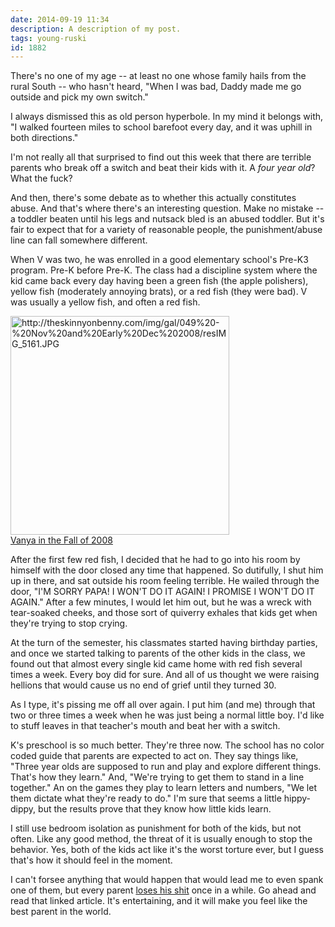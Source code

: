 ```yaml
---
date: 2014-09-19 11:34
description: A description of my post.
tags: young-ruski
id: 1882
---
```

There's no one of my age -- at least no one whose family hails from the rural South -- who hasn't heard, "When I was bad, Daddy made me go outside and pick my own switch."

I always dismissed this as old person hyperbole.  In my mind it belongs with, "I walked fourteen miles to school barefoot every day, and it was uphill in both directions."

I'm not really all that surprised to find out this week that there are terrible parents who break off a switch and beat their kids with it.  A <em>four year old</em>?  What the fuck?
<!--more-->
And then, there's some debate as to whether this actually constitutes abuse.  And that's where there's an interesting question.  Make no mistake -- a toddler beaten until his legs and nutsack bled is an abused toddler.  But it's fair to expect that for a variety of reasonable people, the punishment/abuse line can fall somewhere different.

When V was two, he was enrolled in a good elementary school's Pre-K3 program.  Pre-K before Pre-K.  The class had a discipline system where the kid came back every day having been a green fish (the apple polishers), yellow fish (moderately annoying brats), or a red fish (they were bad).  V was usually a yellow fish, and often a red fish.

<a class="lightview alignright" href="http://theskinnyonbenny.com/img/gal/049%20-%20Nov%20and%20Early%20Dec%202008/resIMG_5161.JPG" data-lightview-caption="Vanya in the Fall of 2008
" data-lightview-group="group1"><img src="http://theskinnyonbenny.com/img/gal/049%20-%20Nov%20and%20Early%20Dec%202008/resIMG_5161.JPG" alt="http://theskinnyonbenny.com/img/gal/049%20-%20Nov%20and%20Early%20Dec%202008/resIMG_5161.JPG" width="350px"><br><span class="caption alignleft">Vanya in the Fall of 2008
</span></a>

After the first few red fish, I decided that he had to go into his room by himself with the door closed any time that happened.  So dutifully, I shut him up in there, and sat outside his room feeling terrible.  He wailed through the door, "I'M SORRY PAPA!  I WON'T DO IT AGAIN!  I PROMISE I WON'T DO IT AGAIN."  After a few minutes, I would let him out, but he was a wreck with tear-soaked cheeks, and those sort of quiverry exhales that kids get when they're trying to stop crying. 

At the turn of the semester, his classmates started having birthday parties, and once we started talking to parents of the other kids in the class, we found out that almost every single kid came home with red fish several times a week.  Every boy did for sure.  And all of us thought we were raising hellions that would cause us no end of grief until they turned 30.  

As I type, it's pissing me off all over again.  I put him (and me) through that two or three times a week when he was just being a normal little boy.  I'd like to stuff leaves in that teacher's mouth and beat her with a switch.

K's preschool is so much better.  They're three now.  The school has no color coded guide that parents are expected to act on.  They say things like, "Three year olds are supposed to run and play and explore different things.  That's how they learn."  And, "We're trying to get them to stand in a line together."  An on the games they play to learn letters and numbers, "We let them dictate what they're ready to do."  I'm sure that seems a little hippy-dippy, but the results prove that they know how little kids learn.

I still use bedroom isolation as punishment for both of the kids, but not often.  Like any good method, the threat of it is usually enough to stop the behavior.  Yes, both of the kids act like it's the worst torture ever, but I guess that's how it should feel in the moment.  

I can't forsee anything that would happen that would lead me to even spank one of them, but every parent <a href="http://deadspin.com/never-give-your-kid-a-cold-shower-advice-from-the-wors-512686828" target="_blank">loses his shit</a> once in a while.  Go ahead and read that linked article.  It's entertaining, and it will make you feel like the best parent in the world.

